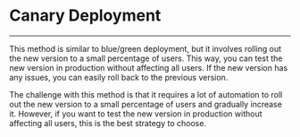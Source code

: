 # Canary Deployment

---

This method is similar to blue/green deployment, but it involves rolling out the new version to a small percentage of
users. This way, you can test the new version in production without affecting all users. If the new version has any
issues, you can easily roll back to the previous version.

The challenge with this method is that it requires a lot of automation to roll out the new version to a small percentage
of users and gradually increase it. However, if you want to test the new version in production without affecting all
users, this is the best strategy to choose.